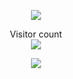 <p align="center"> 
<a href=#><img src="https://github.com/shuming1998/shuming1998/blob/main/dist/github-user-contribution.svg"></a>
</p>
<p align="center"> 
  Visitor count<br>
  <img src="https://profile-counter.glitch.me/shuming1998/count.svg" />
</p>



<div align=center>
<img src="https://github.com/shuming1998/shuming1998/blob/main/dist/kaik.gif"/>
</div>


